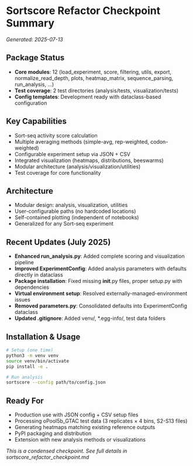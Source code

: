 # Sortscore Refactor Checkpoint Summary
*Generated: 2025-07-13*

## Package Status
- **Core modules**: 12 (load_experiment, score, filtering, utils, export, normalize_read_depth, plots, heatmap_matrix, sequence_parsing, run_analysis, ...)
- **Test coverage**: 2 test directories (analysis/tests, visualization/tests)
- **Config templates**: Development ready with dataclass-based configuration

## Key Capabilities
- Sort-seq activity score calculation
- Multiple averaging methods (simple-avg, rep-weighted, codon-weighted)
- Configurable experiment setup via JSON + CSV
- Integrated visualization (heatmaps, distributions, beeswarms)
- Modular architecture (analysis/visualization/utilities)
- Test coverage for core functionality

## Architecture
- Modular design: analysis, visualization, utilities
- User-configurable paths (no hardcoded locations)  
- Self-contained plotting (independent of notebooks)
- Generalized for any Sort-seq experiment

## Recent Updates (July 2025)
- **Enhanced run_analysis.py**: Added complete scoring and visualization pipeline
- **Improved ExperimentConfig**: Added analysis parameters with defaults directly in dataclass
- **Package installation**: Fixed missing __init__.py files, proper setup.py with dependencies
- **Virtual environment setup**: Resolved externally-managed-environment issues
- **Removed parameters.py**: Consolidated defaults into ExperimentConfig dataclass
- **Updated .gitignore**: Added venv/, *.egg-info/, test data folders

## Installation & Usage
```bash
# Setup (one time)
python3 -m venv venv
source venv/bin/activate
pip install -e .

# Run analysis
sortscore --config path/to/config.json
```

## Ready For
- Production use with JSON config + CSV setup files
- Processing oPool5b_GTAC test data (3 replicates × 4 bins, S2-S13 files)
- Generating heatmaps matching existing reference outputs
- PyPI packaging and distribution
- Extension with new analysis methods or visualizations

*This is a condensed checkpoint. See full details in sortscore_refactor_checkpoint.md*